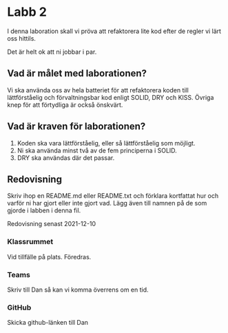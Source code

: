 ﻿# Labb 2

I denna laboration skall vi pröva att refaktorera lite kod efter de regler vi lärt oss hittils.

Det är helt ok att ni jobbar i par.

## Vad är målet med laborationen?

Vi ska använda oss av hela batteriet för att refaktorera koden till lättförståelig och förvaltningsbar kod enligt SOLID,
DRY och KISS. Övriga knep för att förtydliga är också önskvärt.

## Vad är kraven för laborationen?

1. Koden ska vara lättförståelig, eller så lättförståelig som möjligt.
2. Ni ska använda minst två av de fem principerna i SOLID.
3. DRY ska användas där det passar.

## Redovisning

Skriv ihop en README.md eller README.txt och förklara kortfattat hur och varför ni har gjort eller inte gjort vad. Lägg
även till namnen på de som gjorde i labben i denna fil.

Redovisning senast 2021-12-10

### Klassrummet

Vid tillfälle på plats. Föredras.

### Teams

Skriv till Dan så kan vi komma överrens om en tid.

### GitHub

Skicka github-länken till Dan